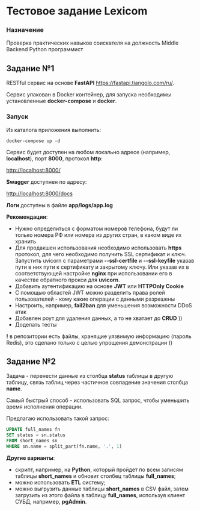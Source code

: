 # Тестовое задание Lexicom

### Назначение

Проверка практических навыков соискателя на должность Middle Backend Python программист

## Задание №1

RESTful сервис на основе **FastAPI** <https://fastapi.tiangolo.com/ru/>. 

Сервис упакован в Docker контейнер, для запуска необходимы установленные **docker-compose** и **docker**.

### Запуск

Из каталога приложения выполнить:

```shell
docker-compose up -d
```

Сервис будет доступен на любом локально адресе (например, **localhost**), порт **8000**, протокол **http**:

<http://localhost:8000/>

**Swagger** доступнен по адресу:

<http://localhost:8000/docs>

**Логи** доступны в файле **app/logs/app.log**


**Рекомендации**:

- Нужно определиться с форматом номеров телефона, будут ли только номера РФ или номера из других стран, в каком виде их хранить
- Для продакшен использования необходимо использовать **https** протокол, для чего необходимо получить SSL сертификат и ключ. Запустить uvicorn с параметрами **--ssl-certfile** и **--ssl-keyfile** указав пути в них пути к сертификату и закрытому ключу. Или указав их в соответствующей настройке **nginx** при использовании его в качестве обратного прокси для **uvicorn**.
- Добавить аутентификацию на основе **JWT** или **HTTPOnly Cookie**
- С помощью областей JWT можно разделить права ролей пользователей - кому какие операции с данными разрешены
- Настроить, например, **fail2ban** для уменьшения возможности DDoS атак
- Добавлен роут для удаления данных, а то не хватает до **CRUD** ))
- Доделать тесты

**!** в репозитории есть файлы, хранящие уязвимую информацию (пароль Redis), это сделано только с целью упрощения демонстрации ))

## Задание №2

Задача - перенести данные из столбца **status** таблицы в другую таблицу, связь таблиц через частичное совпадение значения столбца **name**.

Самый быстрый способ - использовать SQL запрос, чтобы уменьшить время исполнения операции.

Предлагаю использовать такой запрос:

```sql
UPDATE full_names fn
SET status = sn.status
FROM short_names sn
WHERE sn.name = split_part(fn.name, '.', 1)
```

**Другие варианты**:
- скрипт, например, на **Python**, который пройдет по всем записям таблицы **short_names** и обновит столбец таблицы **full_names**;
- можно использовать **ETL** систему;
- можно выгрузить данные таблицы **short_names** в CSV файл, затем загрузить из этого файла в таблицу **full_names**, используя клиент СУБД, например, **pgAdmin**.